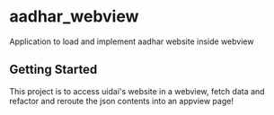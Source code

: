 # aadhar_webview

Application to load and implement aadhar website inside webview

## Getting Started

This project is to access uidai's website in a webview, fetch data and refactor and reroute the json contents into an appview page!